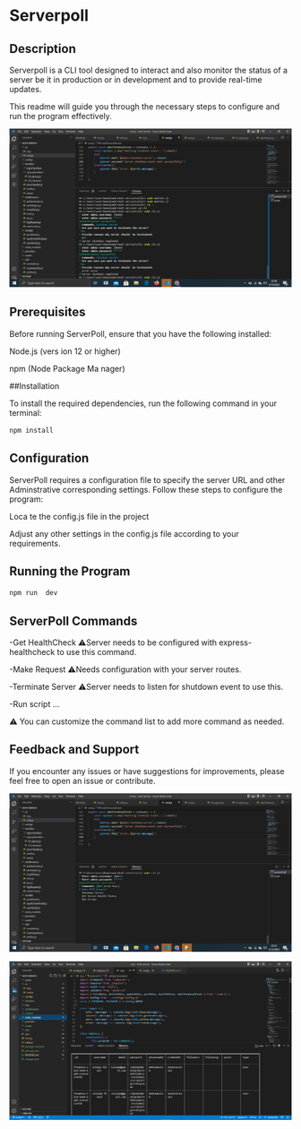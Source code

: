 # Serverpoll 
## Description

Serverpoll is a CLI tool designed to interact and also monitor the status of a  server be it in production or in development and to provide real-time updates. 

This readme will guide you through the necessary steps to configure and run the program effectively.


![Demo of cli authentication process](./assets/serverpoll003.png)




## Prerequisites

Before running ServerPoll, ensure that you have the following installed:

Node.js (vers ion 12 or higher)

npm (Node Package Ma nager)

##Installation

To install the required dependencies, run the following command in your terminal:

```bash
npm install
```

## Configuration

ServerPoll requires a configuration file to specify the server URL and other Adminstrative corresponding settings. Follow these steps to configure the program:

Loca te the config.js file in the project

Adjust any other settings in the config.js file according to your requirements.

## Running the Program

```bash
npm run  dev
```
## ServerPoll Commands


-Get HealthCheck ⚠️Server needs to be configured  with express-healthcheck to use this command.

-Make Request ⚠️Needs configuration with your server routes.

-Terminate Server ⚠️Server needs to listen for shutdown event to use this.

-Run script ...

⚠️ You can customize the command list to add more command as needed.


## Feedback and Support

If you encounter any issues or have suggestions for improvements, please feel free to open an issue or contribute.


![Demo of cli commands](./assets/serverpoll004.png)

![Demo of table rendering fetch-request user data](./assets/serverpoll002.png)

